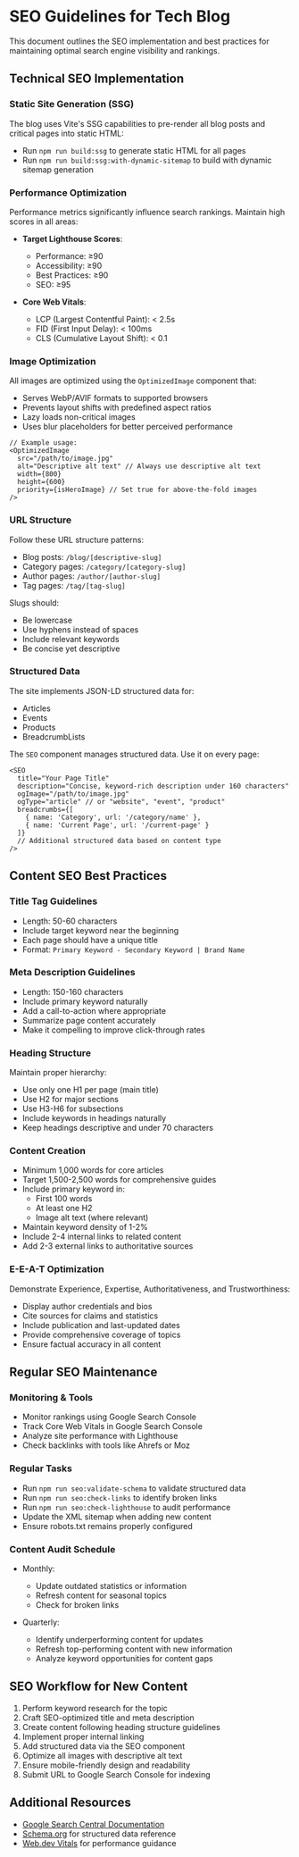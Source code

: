 # SEO Guidelines for Tech Blog

This document outlines the SEO implementation and best practices for maintaining optimal search engine visibility and rankings.

## Technical SEO Implementation

### Static Site Generation (SSG)

The blog uses Vite's SSG capabilities to pre-render all blog posts and critical pages into static HTML:

- Run `npm run build:ssg` to generate static HTML for all pages
- Run `npm run build:ssg:with-dynamic-sitemap` to build with dynamic sitemap generation

### Performance Optimization

Performance metrics significantly influence search rankings. Maintain high scores in all areas:

- **Target Lighthouse Scores**:
  - Performance: ≥90
  - Accessibility: ≥90
  - Best Practices: ≥90
  - SEO: ≥95

- **Core Web Vitals**:
  - LCP (Largest Contentful Paint): < 2.5s
  - FID (First Input Delay): < 100ms
  - CLS (Cumulative Layout Shift): < 0.1

### Image Optimization

All images are optimized using the `OptimizedImage` component that:

- Serves WebP/AVIF formats to supported browsers
- Prevents layout shifts with predefined aspect ratios
- Lazy loads non-critical images
- Uses blur placeholders for better perceived performance

```tsx
// Example usage:
<OptimizedImage
  src="/path/to/image.jpg"
  alt="Descriptive alt text" // Always use descriptive alt text
  width={800}
  height={600}
  priority={isHeroImage} // Set true for above-the-fold images
/>
```

### URL Structure

Follow these URL structure patterns:

- Blog posts: `/blog/[descriptive-slug]`
- Category pages: `/category/[category-slug]`
- Author pages: `/author/[author-slug]`
- Tag pages: `/tag/[tag-slug]`

Slugs should:
- Be lowercase
- Use hyphens instead of spaces
- Include relevant keywords
- Be concise yet descriptive

### Structured Data

The site implements JSON-LD structured data for:

- Articles
- Events
- Products
- BreadcrumbLists

The `SEO` component manages structured data. Use it on every page:

```tsx
<SEO
  title="Your Page Title"
  description="Concise, keyword-rich description under 160 characters"
  ogImage="/path/to/image.jpg"
  ogType="article" // or "website", "event", "product"
  breadcrumbs={[
    { name: 'Category', url: '/category/name' },
    { name: 'Current Page', url: '/current-page' }
  ]}
  // Additional structured data based on content type
/>
```

## Content SEO Best Practices

### Title Tag Guidelines

- Length: 50-60 characters
- Include target keyword near the beginning
- Each page should have a unique title
- Format: `Primary Keyword - Secondary Keyword | Brand Name`

### Meta Description Guidelines

- Length: 150-160 characters
- Include primary keyword naturally
- Add a call-to-action where appropriate
- Summarize page content accurately
- Make it compelling to improve click-through rates

### Heading Structure

Maintain proper hierarchy:

- Use only one H1 per page (main title)
- Use H2 for major sections
- Use H3-H6 for subsections
- Include keywords in headings naturally
- Keep headings descriptive and under 70 characters

### Content Creation

- Minimum 1,000 words for core articles
- Target 1,500-2,500 words for comprehensive guides
- Include primary keyword in:
  - First 100 words
  - At least one H2
  - Image alt text (where relevant)
- Maintain keyword density of 1-2%
- Include 2-4 internal links to related content
- Add 2-3 external links to authoritative sources

### E-E-A-T Optimization

Demonstrate Experience, Expertise, Authoritativeness, and Trustworthiness:

- Display author credentials and bios
- Cite sources for claims and statistics
- Include publication and last-updated dates
- Provide comprehensive coverage of topics
- Ensure factual accuracy in all content

## Regular SEO Maintenance

### Monitoring & Tools

- Monitor rankings using Google Search Console
- Track Core Web Vitals in Google Search Console
- Analyze site performance with Lighthouse
- Check backlinks with tools like Ahrefs or Moz

### Regular Tasks

- Run `npm run seo:validate-schema` to validate structured data
- Run `npm run seo:check-links` to identify broken links
- Run `npm run seo:check-lighthouse` to audit performance
- Update the XML sitemap when adding new content
- Ensure robots.txt remains properly configured

### Content Audit Schedule

- Monthly:
  - Update outdated statistics or information
  - Refresh content for seasonal topics
  - Check for broken links

- Quarterly:
  - Identify underperforming content for updates
  - Refresh top-performing content with new information
  - Analyze keyword opportunities for content gaps

## SEO Workflow for New Content

1. Perform keyword research for the topic
2. Craft SEO-optimized title and meta description
3. Create content following heading structure guidelines
4. Implement proper internal linking
5. Add structured data via the SEO component
6. Optimize all images with descriptive alt text
7. Ensure mobile-friendly design and readability
8. Submit URL to Google Search Console for indexing

## Additional Resources

- [Google Search Central Documentation](https://developers.google.com/search)
- [Schema.org](https://schema.org/) for structured data reference
- [Web.dev Vitals](https://web.dev/vitals/) for performance guidance 
